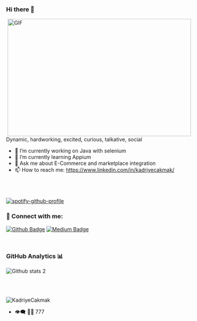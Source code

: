 ### Hi there 👋

<img align="right" alt="GIF" src="https://media.giphy.com/media/cst5AXzPxRLyIwMNsV/giphy.gif" width="500" height="320" />

Dynamic, hardworking, excited, curious, talkative, social

- 🔭 I’m currently working on Java with selenium
- 🌱 I’m currently learning Appium
- 💬 Ask me about E-Commerce and marketplace integration
- 📫 How to reach me: https://www.linkedin.com/in/kadriyecakmak/

<br />

<br />

[![spotify-github-profile](https://spotify-github-profile.kittinanx.com/api/view?uid=qx7op4xicdpigvcsol294iwdj&cover_image=true&theme=default&show_offline=false&background_color=121212&interchange=false&bar_color_cover=false&bar_color=4ea64d)](https://spotify-github-profile.kittinanx.com/api/view?uid=qx7op4xicdpigvcsol294iwdj&redirect=true)

### 📩 Connect with me: 

[![Github Badge](https://img.shields.io/badge/-Github-000?style=quare&labelColor=000&logo=Github&logoColor=white&link=link)](https://github.com/kadriyecakmak) 
[![Medium Badge](https://img.shields.io/badge/-Medium-757575?style=flat-quare&labelColor=757575&logo=Medium&logoColor=white&link=link)](https://medium.com/@cakmakkadriye45) 



<br />


### GitHub Analytics 📊

![Github stats 2](https://github-readme-stats.vercel.app/api?username=kadriyecakmak&show_icons=true&theme=radical)

<br />
<br />

<p><img align="left" src="https://github-readme-stats.vercel.app/api/top-langs?username=kadriyecakmak&show_icons=true&locale=en&layout=compact" alt="KadriyeCakmak" /></p>
<br />

- 👁️‍🗨️ 🧘🏽 777

